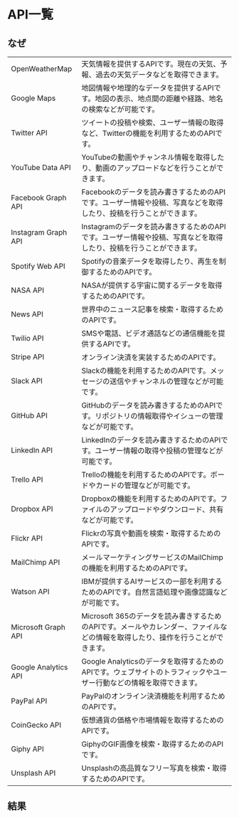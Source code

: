 
# API一覧

## なぜ

|||
| - | - |
| OpenWeatherMap | 天気情報を提供するAPIです。現在の天気、予報、過去の天気データなどを取得できます。 |
| Google Maps | 地図情報や地理的なデータを提供するAPIです。地図の表示、地点間の距離や経路、地名の検索などが可能です。 |
| Twitter API | ツイートの投稿や検索、ユーザー情報の取得など、Twitterの機能を利用するためのAPIです。 |
| YouTube Data API | YouTubeの動画やチャンネル情報を取得したり、動画のアップロードなどを行うことができます。 |
| Facebook Graph API | Facebookのデータを読み書きするためのAPIです。ユーザー情報や投稿、写真などを取得したり、投稿を行うことができます。 |
| Instagram Graph API | Instagramのデータを読み書きするためのAPIです。ユーザー情報や投稿、写真などを取得したり、投稿を行うことができます。 |
| Spotify Web API | Spotifyの音楽データを取得したり、再生を制御するためのAPIです。 |
| NASA API | NASAが提供する宇宙に関するデータを取得するためのAPIです。 |
| News API | 世界中のニュース記事を検索・取得するためのAPIです。 |
| Twilio API | SMSや電話、ビデオ通話などの通信機能を提供するAPIです。 |
| Stripe API | オンライン決済を実装するためのAPIです。 |
| Slack API | Slackの機能を利用するためのAPIです。メッセージの送信やチャンネルの管理などが可能です。 |
| GitHub API | GitHubのデータを読み書きするためのAPIです。リポジトリの情報取得やイシューの管理などが可能です。 |
| LinkedIn API | LinkedInのデータを読み書きするためのAPIです。ユーザー情報の取得や投稿の管理などが可能です。 |
| Trello API | Trelloの機能を利用するためのAPIです。ボードやカードの管理などが可能です。 |
| Dropbox API | Dropboxの機能を利用するためのAPIです。ファイルのアップロードやダウンロード、共有などが可能です。 |
| Flickr API | Flickrの写真や動画を検索・取得するためのAPIです。 |
| MailChimp API | メールマーケティングサービスのMailChimpの機能を利用するためのAPIです。 |
| Watson API | IBMが提供するAIサービスの一部を利用するためのAPIです。自然言語処理や画像認識などが可能です。 |
| Microsoft Graph API | Microsoft 365のデータを読み書きするためのAPIです。メールやカレンダー、ファイルなどの情報を取得したり、操作を行うことができます。 |
| Google Analytics API | Google Analyticsのデータを取得するためのAPIです。ウェブサイトのトラフィックやユーザー行動などの情報を取得できます。 |
| PayPal API | PayPalのオンライン決済機能を利用するためのAPIです。 |
| CoinGecko API | 仮想通貨の価格や市場情報を取得するためのAPIです。 |
| Giphy API | GiphyのGIF画像を検索・取得するためのAPIです。 |
| Unsplash API | Unsplashの高品質なフリー写真を検索・取得するためのAPIです。 |

## 結果
